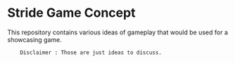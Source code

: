 # Stride Game Concept

This repository contains various ideas of gameplay that would be used for a showcasing game.

        Disclaimer : Those are just ideas to discuss.